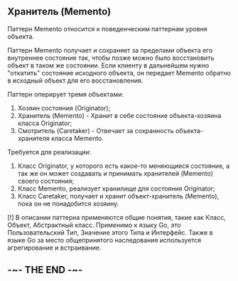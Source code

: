 
## Хранитель (Memento)

Паттерн Memento относится к поведенческим паттернам уровня объекта.

Паттерн Memento получает и сохраняет за пределами объекта его внутреннее состояние так, чтобы позже можно было восстановить объект в таком же состоянии. Если клиенту в дальнейшем нужно "откатить" состояние исходного объекта, он передает Memento обратно в исходный объект для его восстановления.

Паттерн оперирует тремя объектами:

1. Хозяин состояния (Originator);
2. Хранитель (Memento) - Хранит в себе состояние объекта-хозяина класса Originator;
3. Смотритель (Caretaker) - Отвечает за сохранность объекта-хранителя класса Memento.

Требуется для реализации:

1. Класс Originator, у которого есть какое-то меняющиеся состояние, а так же он может создавать и принимать хранителей (Memento) своего состояния;
2. Класс Memento, реализует хранилище для состояния Originator;
3. Класс Caretaker, получает и хранит объект-хранитель (Memento), пока он не понадобится хозяину.

[!] В описании паттерна применяются общие понятия, такие как Класс, Объект, Абстрактный класс. Применимо к языку Go, это Пользовательский Тип, Значение этого Типа и Интерфейс. Также в языке Go за место общепринятого наследования используется агрегирование и встраивание.

## -~- THE END -~-